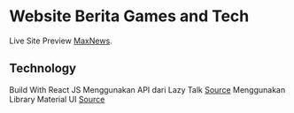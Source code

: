 # Website Berita Games and Tech

Live Site Preview [MaxNews](https://max-news-dun.vercel.app/).

## Technology

Build With React JS
Menggunakan API dari Lazy Talk [Source](https://github.com/NicolaDeastra/The-Lazy-Media-api)
Menggunakan Library Material UI [Source](https://mui.com/)
